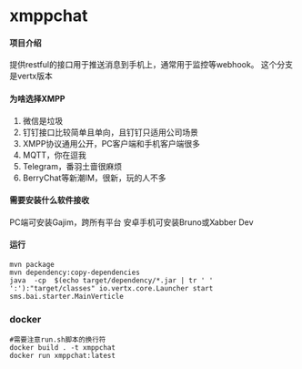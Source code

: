 # xmppchat

#### 项目介绍
提供restful的接口用于推送消息到手机上，通常用于监控等webhook。
这个分支是vertx版本

#### 为啥选择XMPP
1. 微信是垃圾
2. 钉钉接口比较简单且单向，且钉钉只适用公司场景
3. XMPP协议通用公开，PC客户端和手机客户端很多
4. MQTT，你在逗我
5. Telegram，番羽土啬很麻烦
6. BerryChat等新潮IM，很新，玩的人不多

#### 需要安装什么软件接收
PC端可安装Gajim，跨所有平台
安卓手机可安装Bruno或Xabber Dev

#### 运行
```
mvn package
mvn dependency:copy-dependencies
java  -cp  $(echo target/dependency/*.jar | tr ' ' ':'):"target/classes" io.vertx.core.Launcher start sms.bai.starter.MainVerticle
```

### docker
```
#需要注意run.sh脚本的换行符
docker build . -t xmppchat
docker run xmppchat:latest

```